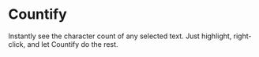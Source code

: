 # Countify

Instantly see the character count of any selected text. Just highlight, right-click, and let Countify do the rest.
